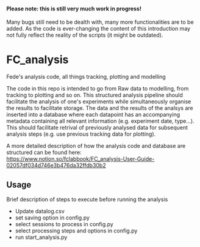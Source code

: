 #### Please note: this is still very much work in progress! 
Many bugs still need to be dealth with, many more functionalities are to be added. As the code is ever-changing the content of this introduction may not fully reflect the reality of the scripts (it might be outdated). 

# FC_analysis
Fede's analysis code, all things tracking, plotting and modelling

The code in this repo is intended to go from Raw data to modelling, from tracking to plotting and so on. 
This structured analysis pipeline should facilitate the analysis of one's experiments while simultaneously organise the 
results to facilitate storage. The data and the results of the analsys are inserted into a database where each datapoint has an accompanying metadata containing all relevant information (e.g. experiment date, type...). This should facilitate retrival of previously analysed data for subsequent analysis steps (e.g. use previous tracking data for plotting). 

A more detailed description of how the analysis code and database are structured can be found here: 
https://www.notion.so/fclabbook/FC_analysis-User-Guide-02057df034d746e3b476da32ffdb30b2




## Usage

Brief description of steps to execute before running the analysis

- Update datalog.csv
- set saving option in config.py
- select sessions to process in config.py
- select processing steps and options in config.py
- run start_analysis.py
